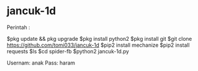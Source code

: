 # jancuk-1d
Perintah :

$pkg update && pkg upgrade
$pkg install python2
$pkg install git
$git clone https://github.com/tomi033/jancuk-1d
$pip2 install mechanize
$pip2 install requests
$ls
$cd spider-fb
$python2 jancuk-1d.py

Usernam: anak
Pass: haram
